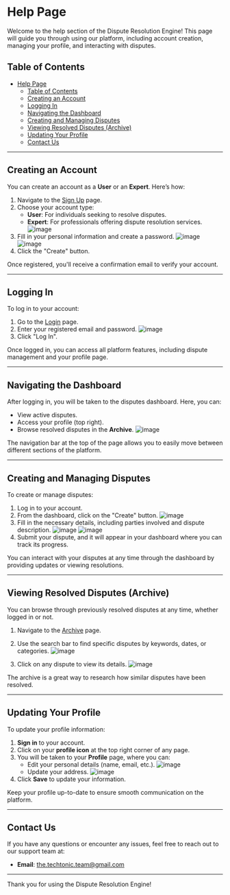 # Help Page

Welcome to the help section of the Dispute Resolution Engine! This page will guide you through using our platform, including account creation, managing your profile, and interacting with disputes.

## Table of Contents
- [Help Page](#help-page)
	- [Table of Contents](#table-of-contents)
	- [Creating an Account](#creating-an-account)
	- [Logging In](#logging-in)
	- [Navigating the Dashboard](#navigating-the-dashboard)
	- [Creating and Managing Disputes](#creating-and-managing-disputes)
	- [Viewing Resolved Disputes (Archive)](#viewing-resolved-disputes-archive)
	- [Updating Your Profile](#updating-your-profile)
	- [Contact Us](#contact-us)

---

## Creating an Account

You can create an account as a **User** or an **Expert**. Here’s how:

1. Navigate to the [Sign Up](https://capstone-dre.dns.net.za/signup) page.
2. Choose your account type: 
    - **User**: For individuals seeking to resolve disputes.
    - **Expert**: For professionals offering dispute resolution services.
![image](https://github.com/user-attachments/assets/d0faba41-a4b4-48a8-ba61-783e38253e4c)
3. Fill in your personal information and create a password.
![image](https://github.com/user-attachments/assets/f33322ed-b2ee-4c70-b56f-455553dd636b)
![image](https://github.com/user-attachments/assets/ad3cab26-8714-42f8-931d-0b28be2090f4)
4. Click the "Create" button.

Once registered, you'll receive a confirmation email to verify your account.

---

## Logging In

To log in to your account:

1. Go to the [Login](https://capstone-dre.dns.net.za/login) page.
2. Enter your registered email and password.
![image](https://github.com/user-attachments/assets/257b60e1-098c-445f-afd8-05dd88c02005)
3. Click "Log In".

Once logged in, you can access all platform features, including dispute management and your profile page.

---

## Navigating the Dashboard

After logging in, you will be taken to the disputes dashboard. Here, you can:

- View active disputes.
- Access your profile (top right).
- Browse resolved disputes in the **Archive**.
![image](https://github.com/user-attachments/assets/8d256f7e-686e-4c39-982e-0a4a343b13d5)

The navigation bar at the top of the page allows you to easily move between different sections of the platform.

---

## Creating and Managing Disputes

To create or manage disputes:

1. Log in to your account.
2. From the dashboard, click on the "Create" button.
![image](https://github.com/user-attachments/assets/a03b3a48-a74c-4278-8795-659a67d3722f)
3. Fill in the necessary details, including parties involved and dispute description.
![image](https://github.com/user-attachments/assets/df804ccd-e552-47e2-ac5b-a0021525bf52)
![image](https://github.com/user-attachments/assets/6c1ca21b-13cf-43d9-aeca-99d75a8364d5)
4. Submit your dispute, and it will appear in your dashboard where you can track its progress.

You can interact with your disputes at any time through the dashboard by providing updates or viewing resolutions.

---

## Viewing Resolved Disputes (Archive)

You can browse through previously resolved disputes at any time, whether logged in or not.

1. Navigate to the [Archive](https://capstone-dre.dns.net.za/archive) page.
2. Use the search bar to find specific disputes by keywords, dates, or categories.
![image](https://github.com/user-attachments/assets/b4c27a97-c412-4602-9b31-886037fc671b)

4. Click on any dispute to view its details.
![image](https://github.com/user-attachments/assets/f672eda3-6e3a-4c28-9da7-06fc57a3f90f)


The archive is a great way to research how similar disputes have been resolved.

---

## Updating Your Profile

To update your profile information:

1. **Sign in** to your account.
2. Click on your **profile icon** at the top right corner of any page.
3. You will be taken to your **Profile** page, where you can:
    - Edit your personal details (name, email, etc.).
![image](https://github.com/user-attachments/assets/b92508e6-eb8d-4d0f-b8cd-7d313b8d65c5)
    - Update your address.
![image](https://github.com/user-attachments/assets/71cb9237-ba60-45bf-b68d-f164958a7021)
4. Click **Save** to update your information.

Keep your profile up-to-date to ensure smooth communication on the platform.

---

## Contact Us

If you have any questions or encounter any issues, feel free to reach out to our support team at:

- **Email**: the.techtonic.team@gmail.com

---

Thank you for using the Dispute Resolution Engine!
